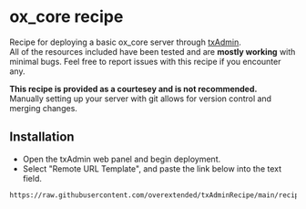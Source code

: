 # ox_core recipe

Recipe for deploying a basic ox_core server through [txAdmin](https://github.com/tabarra/txAdmin).  
All of the resources included have been tested and are **mostly working** with minimal bugs.
Feel free to report issues with this recipe if you encounter any.

__**This recipe is provided as a courtesey and is not recommended.**__  
Manually setting up your server with git allows for version control and merging changes.

## Installation
- Open the txAdmin web panel and begin deployment.
- Select "Remote URL Template", and paste the link below into the text field.
```
https://raw.githubusercontent.com/overextended/txAdminRecipe/main/recipe.yaml
```
